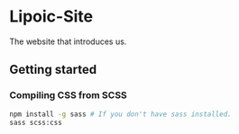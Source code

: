 # Lipoic-Site

The website that introduces us.

## Getting started

### Compiling CSS from SCSS

```bash
npm install -g sass # If you don't have sass installed.
sass scss:css
```

